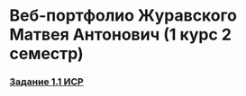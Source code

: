<!--Автор:Журавский Матвей Антонович-->
<h1>Веб-портфолио Журавского Матвея Антонович (1 курс 2 семестр)</h1>

<h3><a href='https://www.mrsk-1.ru/customers/electrical-safety/first-aid-for-electrical-accident/'>Задание 1.1 ИСР</a></h3>
